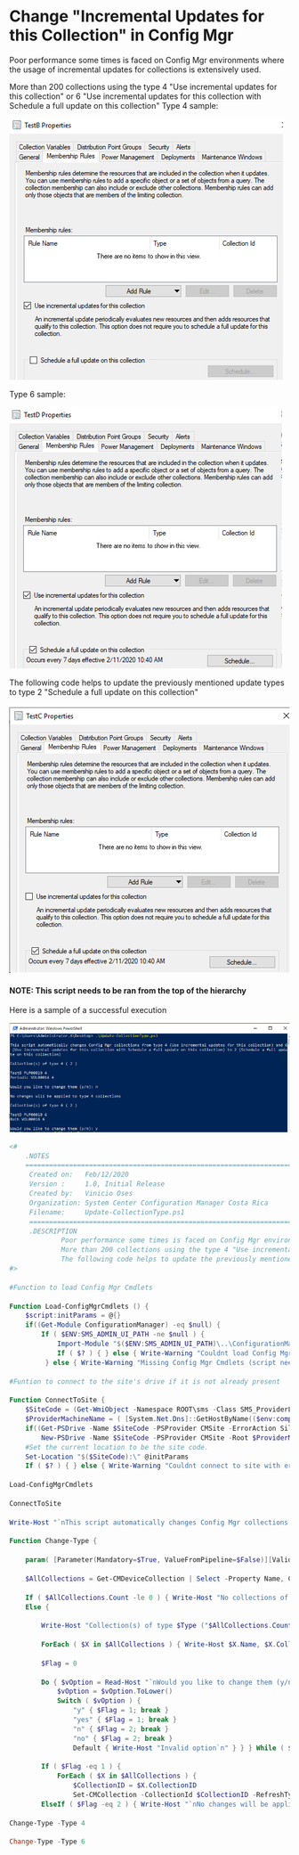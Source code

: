 # Change "Incremental Updates for this Collection" in Config Mgr

Poor performance some times is faced on Config Mgr environments where the usage of incremental updates for collections is extensively used.

More than 200 collections using the type 4 "Use incremental updates for this collection" or 6 "Use incremental updates for this collection with Schedule a full update on this collection"
Type 4 sample:

![](Media/Update-CollectionType-1.png)

Type 6 sample:

![](Media/Update-CollectionType-2.png)

The following code helps to update the previously mentioned update types to type 2 "Schedule a full update on this collection"

![](Media/Update-CollectionType-3.png)

#### NOTE: This script needs to be ran from the top of the hierarchy

Here is a sample of a successful execution

![](Media/Update-CollectionType-4.png)

```powershell
<#
    .NOTES
    ===========================================================================
     Created on:   Feb/12/2020
     Version :     1.0, Initial Release
     Created by:   Vinicio Oses
     Organization: System Center Configuration Manager Costa Rica
     Filename:     Update-CollectionType.ps1
     ===========================================================================
     .DESCRIPTION
             Poor performance some times is faced on Config Mgr environments where the usage of incremental updates for collections is extensively used.
             More than 200 collections using the type 4 "Use incremental updates for this collection" or 6 "Use incremental updates for this collection with Schedule a full update on this collection"
             The following code helps to update the previously mentioned update types to type 2 "Schedule a full update on this collection"
#>

#Function to load Config Mgr Cmdlets

Function Load-ConfigMgrCmdlets () {
    $script:initParams = @{}
    if((Get-Module ConfigurationManager) -eq $null) {
        If ( $ENV:SMS_ADMIN_UI_PATH -ne $null ) {
            Import-Module "$($ENV:SMS_ADMIN_UI_PATH)\..\ConfigurationManager.psd1" @initParams -ErrorAction SilentlyContinue
            If ( $? ) { } else { Write-Warning "Couldnt load Config Mgr modules with error: "; Write-Warning $Error[0].Exception.Message; Read-Host; Exit  }  
         } else { Write-Warning "Missing Config Mgr Cmdlets (script needs to be run on the top of the hirarchy)"; Write-Warning $Error[0].Exception.Message; Read-Host; Exit } } }

#Funtion to connect to the site's drive if it is not already present

Function ConnectToSite {
    $SiteCode = (Get-WmiObject -Namespace ROOT\sms -Class SMS_ProviderLocation).SiteCode
    $ProviderMachineName = ( [System.Net.Dns]::GetHostByName(($env:computerName)) ).HostName
    if((Get-PSDrive -Name $SiteCode -PSProvider CMSite -ErrorAction SilentlyContinue) -eq $null) {
        New-PSDrive -Name $SiteCode -PSProvider CMSite -Root $ProviderMachineName @initParams }
    #Set the current location to be the site code.
    Set-Location "$($SiteCode):\" @initParams
    If ( $? ) { } else { Write-Warning "Couldnt connect to site with error: "; Write-Warning $Error[0].Exception.Message; Read-Host; Exit } }

Load-ConfigMgrCmdlets

ConnectToSite

Write-Host "`nThis script automatically changes Config Mgr collections from type 4 (Use incremental updates for this collection) and 6 (Use incremental updates for this collection with Schedule a full update on this collection) to 2 (Schedule a full update on this collection)`n"

Function Change-Type {
   
    param( [Parameter(Mandatory=$True, ValueFromPipeline=$False)][ValidateSet("4","6")] [String]$Type )

    $AllCollections = Get-CMDeviceCollection | Select -Property Name, CollectionID,RefreshType | Where-Object { ( $_.Refreshtype -eq $Type ) -and ( $_.Name -ne "All Systems" ) -and ( $_.Name -ne "All Unknown Computers" )-and ( $_.Name -ne "All Mobile Devices" )-and ( $_.Name -ne "All Desktop and Server Clients" ) }

    If ( $AllCollections.Count -le 0 ) { Write-Host "No collections of type $Type were detected `n" }
    Else {

        Write-Host "Collection(s) of type $Type ("$AllCollections.Count")`n"

        ForEach ( $X in $AllCollections ) { Write-Host $X.Name, $X.CollectionID, $X.RefreshType }

        $Flag = 0

        Do { $vOption = Read-Host "`nWould you like to change them (y/n)"
            $vOption = $vOption.ToLower()
            Switch ( $vOption ) {
                "y" { $Flag = 1; break }
                "yes" { $Flag = 1; break }
                "n" { $Flag = 2; break }
                "no" { $Flag = 2; break }
                Default { Write-Host "Invalid option`n" } } } While ( $Flag -eq 0 )

        If ( $Flag -eq 1 ) {
            ForEach ( $X in $AllCollections ) {
                $CollectionID = $X.CollectionID
                Set-CMCollection -CollectionId $CollectionID -RefreshType Periodic  } }
        ElseIf ( $Flag -eq 2 ) { Write-Host "`nNo changes will be applied to type $Type collections`n" } } }

Change-Type -Type 4

Change-Type -Type 6
```
